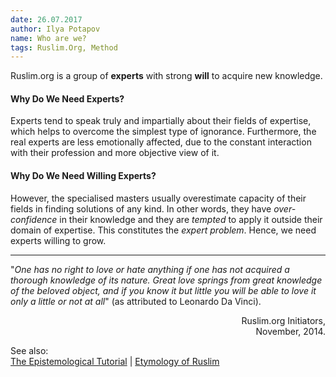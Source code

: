 ```yaml
---
date: 26.07.2017
author: Ilya Potapov
name: Who are we?
tags: Ruslim.Org, Method
---
```



Ruslim.org is a group of **experts** with strong **will** to acquire
new knowledge.

#### Why Do We Need Experts?

Experts tend to speak truly and impartially about their fields of
expertise, which helps to overcome the simplest type of
ignorance. Furthermore, the real experts are less emotionally
affected, due to the constant interaction with their profession and
more objective view of it.

#### Why Do We Need Willing Experts?

However, the specialised masters usually overestimate capacity of
their fields in finding solutions of any kind. In other words, they
have *over-confidence* in their knowledge and they are *tempted* to
apply it outside their domain of expertise. This constitutes the
*expert problem*. Hence, we need experts willing to grow.

-----

"*One has no right to love or hate anything if one has not acquired a
thorough knowledge of its nature. Great love springs from great
knowledge of the beloved object, and if you know it but little you
will be able to love it only a little or not at all*" (as attributed
to Leonardo Da Vinci).

<p style="text-align: right;">Ruslim.org Initiators, <br />November,
2014.</p>

See also:  
[The Epistemological Tutorial](/about-us/epistemological-tutorial.html) | 
[Etymology of Ruslim](/about-us/etymology.html)

